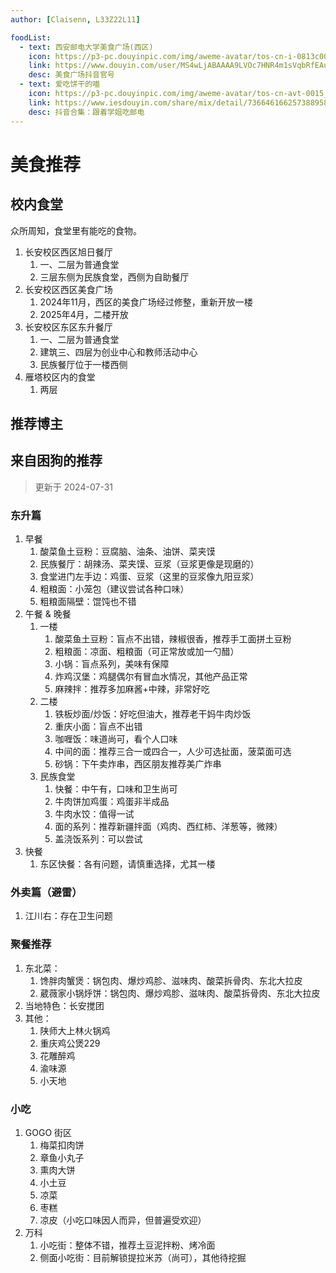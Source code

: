 ```yaml
---
author: [Claisenn, L33Z22L11]

foodList:
  - text: 西安邮电大学美食广场(西区)
    icon: https://p3-pc.douyinpic.com/img/aweme-avatar/tos-cn-i-0813c001_ocEAmn8ANCjAlg9oeEIADFEAlODCg5ARYf9UVD~c5_300x300.jpeg
    link: https://www.douyin.com/user/MS4wLjABAAAA9LVOc7HNR4m1sVqbRfEAuDhCkjIKVMA_QfUBO5DyiwNPx5KC6uaMUdfK6Hp-0d5Q
    desc: 美食广场抖音官号
  - text: 爱吃饼干的喵
    icon: https://p3-pc.douyinpic.com/img/aweme-avatar/tos-cn-avt-0015_6f3907e1033e723af12925e04b7e3ff0~c5_300x300.jpeg
    link: https://www.iesdouyin.com/share/mix/detail/7366461662573889588/
    desc: 抖音合集：跟着学姐吃邮电
---
```


<script setup lang="ts">
import LinkList from "/.vitepress/components/unique/LinkList.vue";
</script>

# 美食推荐

## 校内食堂

众所周知，食堂里有能吃的食物。

1. 长安校区西区旭日餐厅
   1. 一、二层为普通食堂
   2. 三层东侧为民族食堂，西侧为自助餐厅
2. 长安校区西区美食广场
   1. 2024年11月，西区的美食广场经过修整，重新开放一楼
   2. 2025年4月，二楼开放
3. 长安校区东区东升餐厅
   1. 一、二层为普通食堂
   2. 建筑三、四层为创业中心和教师活动中心
   3. 民族餐厅位于一楼西侧
4. 雁塔校区内的食堂
   1. 两层

## 推荐博主

<LinkList :links="$frontmatter.foodList" width="15em" />

## 来自困狗的推荐

> 更新于 2024-07-31

### 东升篇

1. 早餐
   1. 酸菜鱼土豆粉：豆腐脑、油条、油饼、菜夹馍
   2. 民族餐厅：胡辣汤、菜夹馍、豆浆（豆浆更像是现磨的）
   3. 食堂进门左手边：鸡蛋、豆浆（这里的豆浆像九阳豆浆）
   4. 粗粮面：小笼包（建议尝试各种口味）
   5. 粗粮面隔壁：馄饨也不错
2. 午餐 & 晚餐
   1. 一楼
      1. 酸菜鱼土豆粉：盲点不出错，辣椒很香，推荐手工面拼土豆粉
      2. 粗粮面：凉面、粗粮面（可正常放或加一勺醋）
      3. 小锅：盲点系列，美味有保障
      4. 炸鸡汉堡：鸡腿偶尔有冒血水情况，其他产品正常
      5. 麻辣拌：推荐多加麻酱+中辣，非常好吃
   2. 二楼
      1. 铁板炒面/炒饭：好吃但油大，推荐老干妈牛肉炒饭
      2. 重庆小面：盲点不出错
      3. 咖喱饭：味道尚可，看个人口味
      4. 中间的面：推荐三合一或四合一，人少可选扯面，菠菜面可选
      5. 砂锅：下午卖炸串，西区朋友推荐美广炸串
   3. 民族食堂
      1. 快餐：中午有，口味和卫生尚可
      2. 牛肉饼加鸡蛋：鸡蛋非半成品
      3. 牛肉水饺：值得一试
      4. 面的系列：推荐新疆拌面（鸡肉、西红柿、洋葱等，微辣）
      5. 盖浇饭系列：可以尝试
3. 快餐
   1. 东区快餐：各有问题，请慎重选择，尤其一楼

### 外卖篇（避雷）

1. 江川右：存在卫生问题

### 聚餐推荐

1. 东北菜：
   1. 馋胖肉蟹煲：锅包肉、爆炒鸡胗、滋味肉、酸菜拆骨肉、东北大拉皮
   2. 葳薇家小锅烀饼：锅包肉、爆炒鸡胗、滋味肉、酸菜拆骨肉、东北大拉皮
2. 当地特色：长安搅团
3. 其他：
   1. 陕师大上林火锅鸡
   2. 重庆鸡公煲229
   3. 花雕醉鸡
   4. 渝味源
   5. 小天地

### 小吃

1. GOGO 街区
   1. 梅菜扣肉饼
   2. 章鱼小丸子
   3. 熏肉大饼
   4. 小土豆
   5. 凉菜
   6. 枣糕
   7. 凉皮（小吃口味因人而异，但普遍受欢迎）
2. 万科
   1. 小吃街：整体不错，推荐土豆泥拌粉、烤冷面
   2. 侧面小吃街：目前解锁提拉米苏（尚可），其他待挖掘
